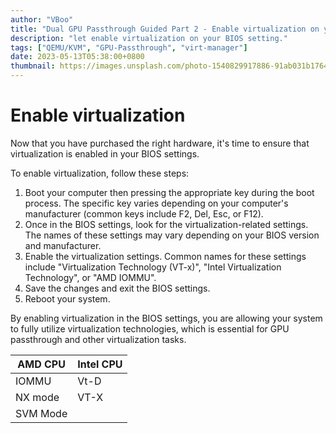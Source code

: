 ```yaml
---
author: "VBoo"
title: "Dual GPU Passthrough Guided Part 2 - Enable virtualization on your BIOS setting"
description: "let enable virtualization on your BIOS setting."
tags: ["QEMU/KVM", "GPU-Passthrough", "virt-manager"]
date: 2023-05-13T05:38:00+0800
thumbnail: https://images.unsplash.com/photo-1540829917886-91ab031b1764?ixlib=rb-4.0.3
---
```


# Enable virtualization

Now that you have purchased the right hardware, it's time to ensure that virtualization is enabled in your BIOS settings.

To enable virtualization, follow these steps:

1. Boot your computer then pressing the appropriate key during the boot process. The specific key varies depending on your computer's manufacturer (common keys include F2, Del, Esc, or F12).
2. Once in the BIOS settings, look for the virtualization-related settings. The names of these settings may vary depending on your BIOS version and manufacturer.
3. Enable the virtualization settings. Common names for these settings include "Virtualization Technology (VT-x)", "Intel Virtualization Technology", or "AMD IOMMU".
4. Save the changes and exit the BIOS settings.
5. Reboot your system.

By enabling virtualization in the BIOS settings, you are allowing your system to fully utilize virtualization technologies, which is essential for GPU passthrough and other virtualization tasks.

| AMD CPU  | Intel CPU |
|----------|-----------|
|   IOMMU  |    Vt-D   |
|  NX mode |    VT-X   |
| SVM Mode |           |